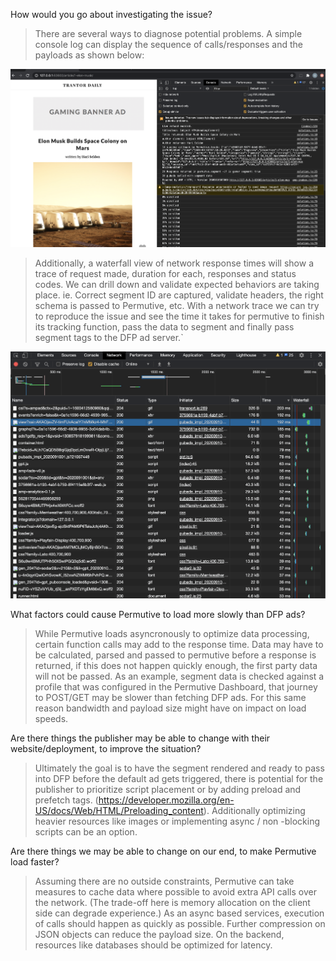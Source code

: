 
  How would you go about investigating the issue?

  > There are several ways to diagnose potential problems.
  A simple console log can display the sequence of calls/responses and the payloads as shown below:

  ![Console log responses](../assets/img/PermConsoleLog.png)

  >Additionally, a waterfall view of network response times will show a trace of request made, duration for each, responses and status codes.
  We can drill down and validate expected behaviors are taking place. ie. Correct segment ID are captured, validate headers, the right schema is passed to Permutive, etc.
  With a network trace we can try to reproduce the issue and see the time it takes for permutive to finish its tracking function, pass the data to segment and finally pass segment tags to the DFP ad server.`

  ![Network Responses](../assets/img/PermNetworkResp.png)

  What factors could cause Permutive to load more slowly than DFP ads?

  >While Permutive loads asyncronously to optimize data processing, certain function calls may add to the response time. Data may have to be calculated, parsed and passed to permutive before a response is returned, if this does not happen quickly enough, the first party data will not be passed. As an example, segment data is checked against a profile that was configured in the Permutive Dashboard, that journey to POST/GET may be slower than fetching DFP ads. For this same reason bandwidth and payload size might have on impact on load speeds.

  Are there things the publisher may be able to change with their website/deployment, to improve the situation?
  > Ultimately the goal is to have the segment rendered and ready to pass into DFP before the default ad gets triggered, there is potential for the publisher to prioritize script placement or by adding preload and prefetch tags. (https://developer.mozilla.org/en-US/docs/Web/HTML/Preloading_content). Additionally optimizing heavier resources like images or implementing async / non -blocking scripts can be an option.

  Are there things we may be able to change on our end, to make Permutive load faster?
  >Assuming there are no outside constraints, Permutive can take measures to cache data where possible to avoid extra API calls over the network. (The trade-off here is memory allocation on the client side can degrade experience.)
  As an async based services, execution of calls should happen as quickly as possible. Further compression on JSON objects can reduce the payload size.
  On the backend, resources like databases should be optimized for latency.
